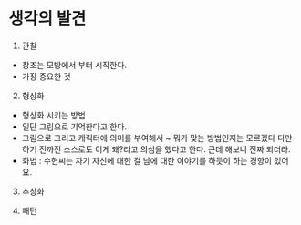 # 생각의 발견

1. 관찰

- 창조는 모방에서 부터 시작한다.
- 가장 중요한 것

2. 형상화

- 형상화 시키는 방법
- 일단 그림으로 기억한다고 한다.
- 그림으로 그리고 캐릭터에 의미를 부여해서 ~ 뭐가 맞는 방법인지는 모르겠다 다만 하기 전까진 스스로도 이게 돼?라고 의심을 했다고 한다. 근데 해보니 진짜 되더라.
- 화법 : 수현씨는 자기 자신에 대한 걸 남에 대한 이야기를 하듯이 하는 경향이 있어요.

3. 추상화

4. 패턴
